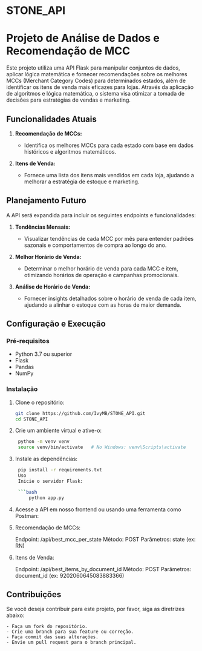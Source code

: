 # STONE_API
# Projeto de Análise de Dados e Recomendação de MCC

Este projeto utiliza uma API Flask para manipular conjuntos de dados, aplicar lógica matemática e fornecer recomendações sobre os melhores MCCs (Merchant Category Codes) para determinados estados, além de identificar os itens de venda mais eficazes para lojas. Através da aplicação de algoritmos e lógica matemática, o sistema visa otimizar a tomada de decisões para estratégias de vendas e marketing.

## Funcionalidades Atuais

1. **Recomendação de MCCs:**
   - Identifica os melhores MCCs para cada estado com base em dados históricos e algoritmos matemáticos.
   
2. **Itens de Venda:**
   - Fornece uma lista dos itens mais vendidos em cada loja, ajudando a melhorar a estratégia de estoque e marketing.

## Planejamento Futuro

A API será expandida para incluir os seguintes endpoints e funcionalidades:

1. **Tendências Mensais:**
   - Visualizar tendências de cada MCC por mês para entender padrões sazonais e comportamentos de compra ao longo do ano.

2. **Melhor Horário de Venda:**
   - Determinar o melhor horário de venda para cada MCC e item, otimizando horários de operação e campanhas promocionais.

3. **Análise de Horário de Venda:**
   - Fornecer insights detalhados sobre o horário de venda de cada item, ajudando a alinhar o estoque com as horas de maior demanda.

## Configuração e Execução

### Pré-requisitos

- Python 3.7 ou superior
- Flask
- Pandas
- NumPy

### Instalação

1. Clone o repositório:

   ```bash
   git clone https://github.com/IvyMB/STONE_API.git
   cd STONE_API

2. Crie um ambiente virtual e ative-o:

   ```bash
    python -m venv venv
    source venv/bin/activate   # No Windows: venv\Scripts\activate

3. Instale as dependências:

   ```bash
    pip install -r requirements.txt
    Uso
    Inicie o servidor Flask:

    ```bash
        python app.py

4. Acesse a API em nosso frontend ou usando uma ferramenta como Postman:

5. Recomendação de MCCs:

    Endpoint: /api/best_mcc_per_state
    Método: POST
    Parâmetros: state (ex: RN)

4. Itens de Venda:

    Endpoint: /api/best_items_by_document_id
    Método: POST
    Parâmetros: document_id (ex: 9202060645083883366)

## Contribuições
Se você deseja contribuir para este projeto, por favor, siga as diretrizes abaixo:

    - Faça um fork do repositório.
    - Crie uma branch para sua feature ou correção.
    - Faça commit das suas alterações.
    - Envie um pull request para o branch principal.
